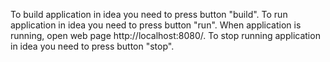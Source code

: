 To build application in idea you need to press button "build".
To run application in idea you need to press button "run". When application is running, open web page http://localhost:8080/.
To stop running application in idea you need to press button "stop".
